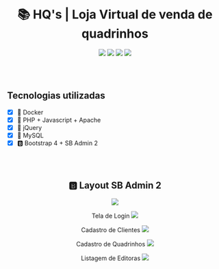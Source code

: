 <span align="center">

# :books: HQ's | Loja Virtual de venda de quadrinhos

![](https://img.shields.io/github/last-commit/mrbrunelli/hqs-php?style=for-the-badge) ![](https://img.shields.io/github/commit-activity/m/mrbrunelli/hqs-php?style=for-the-badge) ![](https://img.shields.io/github/languages/top/mrbrunelli/hqs-php?style=for-the-badge) ![](https://img.shields.io/github/repo-size/mrbrunelli/hqs-php?color=red&style=for-the-badge)

</span>

<br>
<br>

## Tecnologias utilizadas
- [x] :whale: Docker
- [x] :elephant: PHP + Javascript + Apache
- [x] :beer: jQuery
- [x] :dolphin: MySQL
- [x] :b: Bootstrap 4 + SB Admin 2

<br>
<br>

<span align="center">

## :b: Layout SB Admin 2
![](https://img.shields.io/badge/Created%20By-Matheus%20R.%20Brunelli-brightgreen)

Tela de Login
![](https://i.ibb.co/XXCnqgS/screely-1591051089341.png)

Cadastro de Clientes
![](https://i.ibb.co/JKCc1Yp/screely-1591291455180.png)

Cadastro de Quadrinhos
![](https://i.ibb.co/0Vkg46b/screely-1591051464196.png)

Listagem de Editoras
![](https://i.ibb.co/q5gTjMc/screely-1591051612576.png)

</span>


